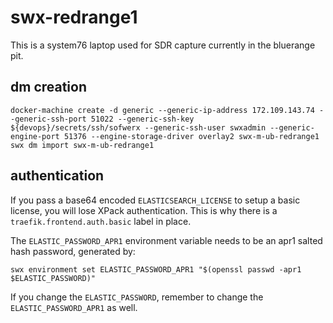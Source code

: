 # swx-redrange1

This is a system76 laptop used for SDR capture currently in the bluerange pit.

## dm creation

    docker-machine create -d generic --generic-ip-address 172.109.143.74 --generic-ssh-port 51022 --generic-ssh-key ${devops}/secrets/ssh/sofwerx --generic-ssh-user swxadmin --generic-engine-port 51376 --engine-storage-driver overlay2 swx-m-ub-redrange1
    swx dm import swx-m-ub-redrange1

## authentication

If you pass a base64 encoded `ELASTICSEARCH_LICENSE` to setup a basic license, you will lose XPack authentication. This is why there is a `traefik.frontend.auth.basic` label in place.

The `ELASTIC_PASSWORD_APR1` environment variable needs to be an apr1 salted hash password, generated by:

    swx environment set ELASTIC_PASSWORD_APR1 "$(openssl passwd -apr1 $ELASTIC_PASSWORD)"

If you change the `ELASTIC_PASSWORD`, remember to change the `ELASTIC_PASSWORD_APR1` as well.

